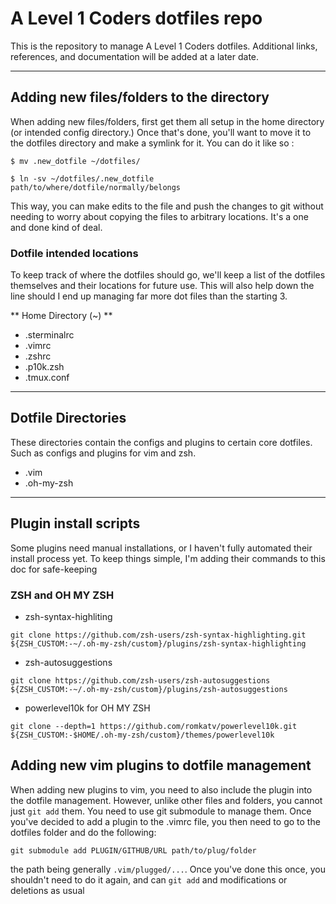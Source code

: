# A Level 1 Coders dotfiles repo

This is the repository to manage A Level 1 Coders dotfiles. Additional links,
references, and documentation will be added at a later date.

---

## Adding new files/folders to the directory
When adding new files/folders, first get them all setup in the home directory (or
intended config directory.)
Once that's done, you'll want to move it to the dotfiles directory and make a
symlink for it. You can do it like so :

```
$ mv .new_dotfile ~/dotfiles/

$ ln -sv ~/dotfiles/.new_dotfile path/to/where/dotfile/normally/belongs

```

This way, you can make edits to the file and push the changes to git without
needing to worry about copying the files to arbitrary locations.
It's a one and done kind of deal.

### Dotfile intended locations
To keep track of where the dotfiles should go, we'll keep a list of the
dotfiles themselves and their locations for future use.
This will also help down the line should I end up managing far more dot files
than the starting 3.

** Home Directory (~) **
- .sterminalrc
- .vimrc
- .zshrc
- .p10k.zsh
- .tmux.conf


---

## Dotfile Directories
These directories contain the configs and plugins to certain core dotfiles. Such as configs and plugins for vim and zsh.

- .vim
- .oh-my-zsh


---

## Plugin install scripts
Some plugins need manual installations, or I haven't fully automated their install process yet. To keep things simple,
I'm adding their commands to this doc for safe-keeping

### ZSH and OH MY ZSH 

- zsh-syntax-highliting

```
git clone https://github.com/zsh-users/zsh-syntax-highlighting.git ${ZSH_CUSTOM:-~/.oh-my-zsh/custom}/plugins/zsh-syntax-highlighting
```

- zsh-autosuggestions

```
git clone https://github.com/zsh-users/zsh-autosuggestions ${ZSH_CUSTOM:-~/.oh-my-zsh/custom}/plugins/zsh-autosuggestions
```

- powerlevel10k for OH MY ZSH

```
git clone --depth=1 https://github.com/romkatv/powerlevel10k.git ${ZSH_CUSTOM:-$HOME/.oh-my-zsh/custom}/themes/powerlevel10k
```

## Adding new vim plugins to dotfile management
When adding new plugins to vim, you need to also include the plugin into the dotfile management. However, unlike other files and folders, you cannot just `git add` them. 
You need to use git submodule to manage them. Once you've decided to add a plugin to the .vimrc file, you then need to go to the dotfiles folder and do the following:

```
git submodule add PLUGIN/GITHUB/URL path/to/plug/folder

```
the path being generally `.vim/plugged/...`. Once you've done this once, you shouldn't need to do it again, and can `git add` and modifications or deletions as usual
